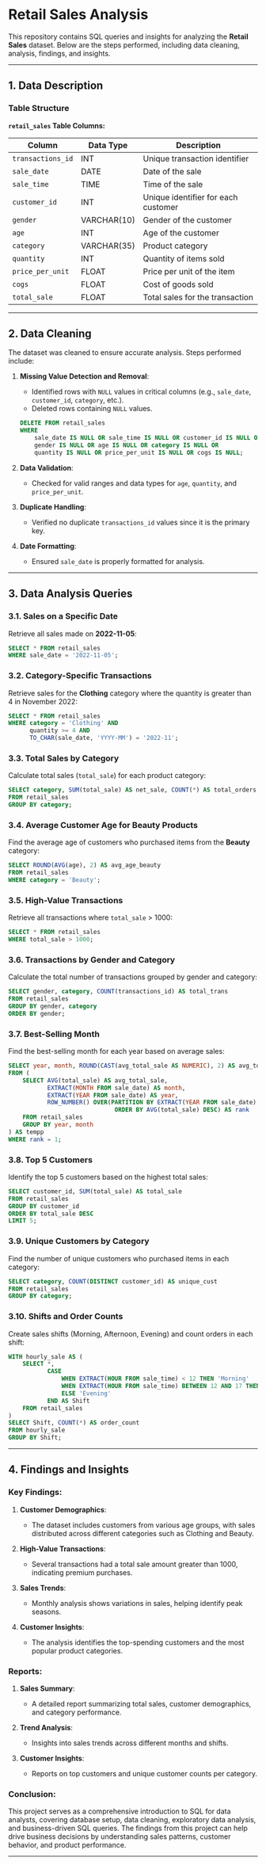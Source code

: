 # Retail Sales Analysis

This repository contains SQL queries and insights for analyzing the **Retail Sales** dataset. Below are the steps performed, including data cleaning, analysis, findings, and insights.

---

## 1. Data Description

### Table Structure

**`retail_sales` Table Columns:**

| Column           | Data Type     | Description                               |
|------------------|---------------|-------------------------------------------|
| `transactions_id`| INT           | Unique transaction identifier             |
| `sale_date`      | DATE          | Date of the sale                          |
| `sale_time`      | TIME          | Time of the sale                          |
| `customer_id`    | INT           | Unique identifier for each customer       |
| `gender`         | VARCHAR(10)  | Gender of the customer                    |
| `age`            | INT           | Age of the customer                       |
| `category`       | VARCHAR(35)  | Product category                          |
| `quantity`       | INT           | Quantity of items sold                    |
| `price_per_unit` | FLOAT         | Price per unit of the item                |
| `cogs`           | FLOAT         | Cost of goods sold                        |
| `total_sale`     | FLOAT         | Total sales for the transaction           |

---

## 2. Data Cleaning

The dataset was cleaned to ensure accurate analysis. Steps performed include:

1. **Missing Value Detection and Removal**:
    - Identified rows with `NULL` values in critical columns (e.g., `sale_date`, `customer_id`, `category`, etc.).
    - Deleted rows containing `NULL` values.

    ```sql
    DELETE FROM retail_sales 
    WHERE 
        sale_date IS NULL OR sale_time IS NULL OR customer_id IS NULL OR 
        gender IS NULL OR age IS NULL OR category IS NULL OR 
        quantity IS NULL OR price_per_unit IS NULL OR cogs IS NULL;
    ```

2. **Data Validation**:
    - Checked for valid ranges and data types for `age`, `quantity`, and `price_per_unit`.

3. **Duplicate Handling**:
    - Verified no duplicate `transactions_id` values since it is the primary key.

4. **Date Formatting**:
    - Ensured `sale_date` is properly formatted for analysis.

---

## 3. Data Analysis Queries

### 3.1. Sales on a Specific Date
Retrieve all sales made on **2022-11-05**:

```sql
SELECT * FROM retail_sales
WHERE sale_date = '2022-11-05';
```

### 3.2. Category-Specific Transactions
Retrieve sales for the **Clothing** category where the quantity is greater than 4 in November 2022:

```sql
SELECT * FROM retail_sales
WHERE category = 'Clothing' AND
      quantity >= 4 AND
      TO_CHAR(sale_date, 'YYYY-MM') = '2022-11';
```

### 3.3. Total Sales by Category
Calculate total sales (`total_sale`) for each product category:

```sql
SELECT category, SUM(total_sale) AS net_sale, COUNT(*) AS total_orders
FROM retail_sales
GROUP BY category;
```

### 3.4. Average Customer Age for Beauty Products
Find the average age of customers who purchased items from the **Beauty** category:

```sql
SELECT ROUND(AVG(age), 2) AS avg_age_beauty
FROM retail_sales
WHERE category = 'Beauty';
```

### 3.5. High-Value Transactions
Retrieve all transactions where `total_sale` > 1000:

```sql
SELECT * FROM retail_sales
WHERE total_sale > 1000;
```

### 3.6. Transactions by Gender and Category
Calculate the total number of transactions grouped by gender and category:

```sql
SELECT gender, category, COUNT(transactions_id) AS total_trans
FROM retail_sales
GROUP BY gender, category
ORDER BY gender;
```

### 3.7. Best-Selling Month
Find the best-selling month for each year based on average sales:

```sql
SELECT year, month, ROUND(CAST(avg_total_sale AS NUMERIC), 2) AS avg_total_sale
FROM (
    SELECT AVG(total_sale) AS avg_total_sale, 
           EXTRACT(MONTH FROM sale_date) AS month,
           EXTRACT(YEAR FROM sale_date) AS year,
           ROW_NUMBER() OVER(PARTITION BY EXTRACT(YEAR FROM sale_date) 
                              ORDER BY AVG(total_sale) DESC) AS rank
    FROM retail_sales
    GROUP BY year, month
) AS tempp
WHERE rank = 1;
```

### 3.8. Top 5 Customers
Identify the top 5 customers based on the highest total sales:

```sql
SELECT customer_id, SUM(total_sale) AS total_sale
FROM retail_sales
GROUP BY customer_id
ORDER BY total_sale DESC
LIMIT 5;
```

### 3.9. Unique Customers by Category
Find the number of unique customers who purchased items in each category:

```sql
SELECT category, COUNT(DISTINCT customer_id) AS unique_cust
FROM retail_sales
GROUP BY category;
```

### 3.10. Shifts and Order Counts
Create sales shifts (Morning, Afternoon, Evening) and count orders in each shift:

```sql
WITH hourly_sale AS (
    SELECT *,
           CASE
               WHEN EXTRACT(HOUR FROM sale_time) < 12 THEN 'Morning'
               WHEN EXTRACT(HOUR FROM sale_time) BETWEEN 12 AND 17 THEN 'Afternoon'
               ELSE 'Evening'
           END AS Shift
    FROM retail_sales
)
SELECT Shift, COUNT(*) AS order_count
FROM hourly_sale
GROUP BY Shift;
```

---

## 4. Findings and Insights

### Key Findings:
1. **Customer Demographics**:
   - The dataset includes customers from various age groups, with sales distributed across different categories such as Clothing and Beauty.

2. **High-Value Transactions**:
   - Several transactions had a total sale amount greater than 1000, indicating premium purchases.

3. **Sales Trends**:
   - Monthly analysis shows variations in sales, helping identify peak seasons.

4. **Customer Insights**:
   - The analysis identifies the top-spending customers and the most popular product categories.

### Reports:
1. **Sales Summary**:
   - A detailed report summarizing total sales, customer demographics, and category performance.

2. **Trend Analysis**:
   - Insights into sales trends across different months and shifts.

3. **Customer Insights**:
   - Reports on top customers and unique customer counts per category.

### Conclusion:
This project serves as a comprehensive introduction to SQL for data analysts, covering database setup, data cleaning, exploratory data analysis, and business-driven SQL queries. The findings from this project can help drive business decisions by understanding sales patterns, customer behavior, and product performance.

---
